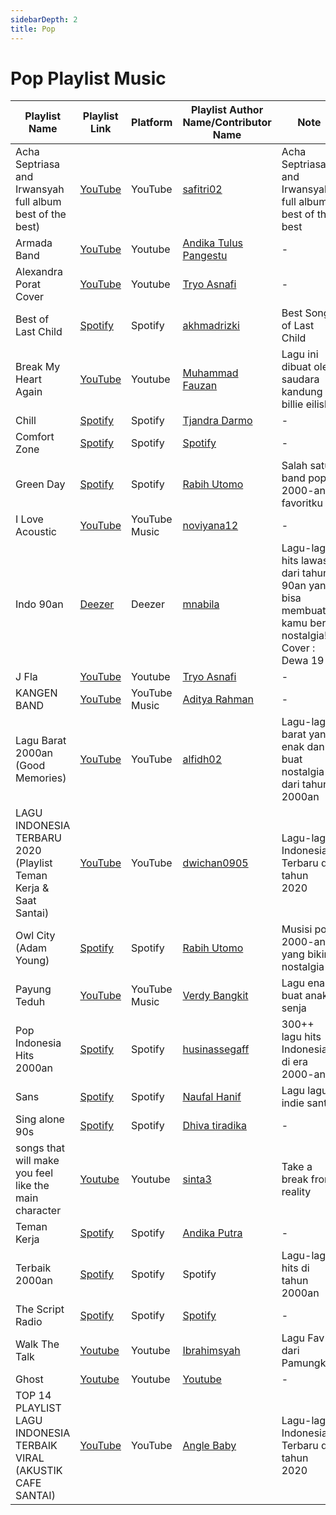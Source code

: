 ```yaml
---
sidebarDepth: 2
title: Pop
---
```


# Pop Playlist Music
| Playlist Name | Playlist Link | Platform | Playlist Author Name/Contributor Name | Note | Subgenre |
| -------------- |-------------- | -------- | ------- | ------- | -------- |
| Acha Septriasa and Irwansyah full album best of the best) | [YouTube](https://www.youtube.com/watch?v=55V1ZK3Kamc) | YouTube | [safitri02](https://github.com/safitri02) | Acha Septriasa and Irwansyah full album best of the best | - |
| Armada Band | [YouTube](https://youtu.be/FS391MDbrhM)| Youtube | [Andika Tulus Pangestu](https://github.com/andikatuluspangestu) | - |
| Alexandra Porat Cover | [YouTube](https://www.youtube.com/playlist?list=PLKgVfRrpKCuETp7V5c21X2srh-io6QFUd) | Youtube | [Tryo Asnafi](https://github.com/tryoasnafi) | - |
| Best of Last Child | [Spotify](https://open.spotify.com/playlist/5q63IWXzeGbXp2NsuCeo4q) | Spotify | [akhmadrizki](https://github.com/akhmadrizki) | Best Songs of Last Child | - |
| Break My Heart Again | [YouTube](https://youtu.be/HjmBLCbTgDo) | Youtube  | [Muhammad Fauzan](https://github.com/fauzan121002) | Lagu ini dibuat oleh saudara kandung billie eilish | Indie Pop |
| Chill | [Spotify](https://open.spotify.com/playlist/3cwE5NmEcZLc8IFNGpH2up?si=66a472de3ad641ea) | Spotify  | [Tjandra Darmo](https://github.com/TjandraD) | - | - |
| Comfort Zone | [Spotify](https://open.spotify.com/playlist/37i9dQZF1DWYWddJiPzbvb?si=9d68a30cf8e343d6) | Spotify | [Spotify](https://open.spotify.com/user/spotify) | - | - |
| Green Day | [Spotify](https://open.spotify.com/playlist/37i9dQZF1DWVPJN9etkrEa?si=8098d3c47886429f) | Spotify | [Rabih Utomo](https://github.com/robycigar) | Salah satu band pop 2000-an favoritku | - |
| I Love Acoustic | [YouTube](https://music.youtube.com/playlist?list=RDCLAK5uy_kIlyUNKFS6Z7rgWOhrPzqohetabYwby08&feature=share&playnext=1) | YouTube Music | [noviyana12](https://github.com/noviyana12) | - |
| Indo 90an | [Deezer](https://www.deezer.com/us/playlist/4211635062)|Deezer| [mnabila](https://github.com/mnabila) | Lagu-lagu hits lawas dari tahun 90an yang bisa membuat kamu ber-nostalgia! Cover : Dewa 19 |
| J Fla | [YouTube](https://www.youtube.com/playlist?list=PL4C2OaC1jQqR3ICDBf4j1dH1Fk4uIo-Lx) | Youtube | [Tryo Asnafi](https://github.com/tryoasnafi) | - |
| KANGEN BAND | [YouTube](https://music.youtube.com/playlist?list=PLtO_wK0TwmA6a7hSXQT8oTyUs-el1rQhn) | YouTube Music | [Aditya Rahman](https://github.com/kudaliar032) | - | Pop Melayu |
| Lagu Barat 2000an (Good Memories) | [YouTube](https://www.youtube.com/playlist?list=PLyAxYdv0v7kyi5u6T6kOnwZ9z1vb631iX) | YouTube | [alfidh02](https://github.com/alfidh02) | Lagu-lagu barat yang enak dan buat nostalgia dari tahun 2000an | - |
| LAGU INDONESIA TERBARU 2020 (Playlist Teman Kerja & Saat Santai) | [YouTube](https://www.youtube.com/playlist?list=PLkbaG37V-vG8Fib_qvgOKf3qzqA0SUk59) | YouTube | [dwichan0905](https://github.com/dwichan0905) | Lagu-lagu Indonesia Terbaru di tahun 2020 | - |
| Owl City (Adam Young) | [Spotify](https://open.spotify.com/album/6P9CHi6Dx26YWHeE3aTZiz?si=BgehhSmkQCGjBl6YSp3baQ&dl_branch=1) | Spotify | [Rabih Utomo](https://github.com/robycigar) | Musisi pop 2000-an yang bikin nostalgia | - |
| Payung Teduh | [YouTube](https://music.youtube.com/playlist?list=RDCLAK5uy_md6w8VlKmNpFUH9ITRSOV8t3vIRhksriE) | YouTube Music | [Verdy Bangkit](https://github.com/verkit) | Lagu enak buat anak senja | - |
| Pop Indonesia Hits 2000an | [Spotify](https://open.spotify.com/playlist/4G4vBFCI0FQfac2KF2TJLw?si=60185f8ca2974c82) | Spotify | [husinassegaff](https://github.com/husinassegaff) | 300++ lagu hits Indonesia di era 2000-an | - |
| Sans | [Spotify](https://open.spotify.com/playlist/1dINy55zfy242ZYz4tOlQ3) | Spotify  | [Naufal Hanif](https://github.com/nahansans) | Lagu lagu indie santai | Indie |
| Sing alone 90s | [Spotify](https://link.tospotify.com/u1Y0sIgZEab) | Spotify | [Dhiva tiradika](https://github.com/dhivatiradika) | - | - | 
| songs that will make you feel like the main character | [Youtube](https://www.youtube.com/playlist?list=PL9V2RZFgYwBUkRkDHdPc24UX9UvQYNEff) | Youtube | [sinta3](https://github.com/sinta3) | Take a break from reality | - |
| Teman Kerja | [Spotify](https://open.spotify.com/playlist/5RAMUUgQ7qIZboRfEZr3PZ?si=u2NkvexPSxavYRnlXjLLUg)|Spotify| [Andika Putra](https://github.com/andikaputraputu) | - |
| Terbaik 2000an | [Spotify](https://open.spotify.com/playlist/37i9dQZF1DX7nbWskw2fKF?si=eskIPgm_Qw2fnxls4zL6iw) | Spotify | Spotify | Lagu-lagu hits di tahun 2000an | Pop Melayu |
| The Script Radio | [Spotify](https://open.spotify.com/playlist/37i9dQZF1E4lr4y6J9Snd2?si=2041e43088a24c81&nd=1) | Spotify | [Spotify](https://open.spotify.com/user/spotify) | - | - |
| Walk The Talk | [Youtube](https://music.youtube.com/playlist?list=OLAK5uy_l8-3x1eVRPzS2Rt8X0uQjzXjfx8uyy9zg) | Youtube | [Ibrahimsyah](https://github.com/Ibrahimsyah) | Lagu Fav dari Pamungkas | - |
| Ghost | [Youtube](https://www.youtube.com/watch?v=Fp8msa5uYsc) | Youtube | [Youtube](https://www.youtube.com/watch?v=Fp8msa5uYsc) | - | - |
| TOP 14 PLAYLIST LAGU INDONESIA TERBAIK VIRAL (AKUSTIK CAFE SANTAI) | [YouTube](https://youtube.com/watch?v=FUpV9tXB-S0) | YouTube | [Angle Baby](https://github.com/dwichan0905) | Lagu-lagu Indonesia Terbaru di tahun 2020 | - |
